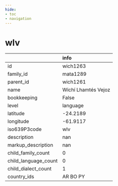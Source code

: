 ```yaml
---
hide:
- toc
- navigation
---
```

# wlv
|                      | info                |
|:---------------------|:--------------------|
| id                   | wich1263            |
| family_id            | mata1289            |
| parent_id            | wich1261            |
| name                 | Wichí Lhamtés Vejoz |
| bookkeeping          | False               |
| level                | language            |
| latitude             | -24.2189            |
| longitude            | -61.9117            |
| iso639P3code         | wlv                 |
| description          | nan                 |
| markup_description   | nan                 |
| child_family_count   | 0                   |
| child_language_count | 0                   |
| child_dialect_count  | 1                   |
| country_ids          | AR BO PY            |